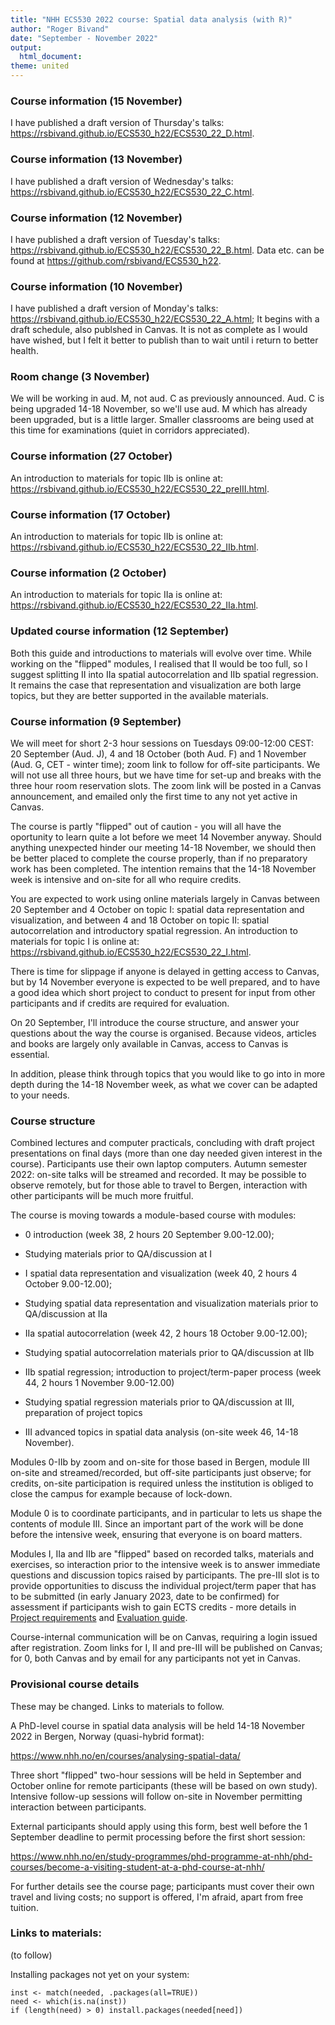 ```yaml
---
title: "NHH ECS530 2022 course: Spatial data analysis (with R)"
author: "Roger Bivand"
date: "September - November 2022"
output: 
  html_document:
theme: united
---
```


### Course information (15 November)

I have published a draft version of Thursday's talks: https://rsbivand.github.io/ECS530_h22/ECS530_22_D.html.


### Course information (13 November)

I have published a draft version of Wednesday's talks: https://rsbivand.github.io/ECS530_h22/ECS530_22_C.html.

### Course information (12 November)

I have published a draft version of Tuesday's talks: https://rsbivand.github.io/ECS530_h22/ECS530_22_B.html. Data etc. can be found at https://github.com/rsbivand/ECS530_h22.

### Course information (10 November)

I have published a draft version of Monday's talks: https://rsbivand.github.io/ECS530_h22/ECS530_22_A.html; It begins with a draft schedule, also publshed in Canvas. It is not as complete as I would have wished, but I felt it better to publish than to wait until i return to better health.


### Room change (3 November)

We will be working in aud. M, not aud. C as previously announced. Aud. C is being upgraded 14-18 November, so we'll use aud. M which has already been upgraded, but is a little larger. Smaller classrooms are being used at this time for examinations (quiet in corridors appreciated).

### Course information (27 October)

An introduction to materials for topic IIb is online at: https://rsbivand.github.io/ECS530_h22/ECS530_22_preIII.html.

### Course information (17 October)

An introduction to materials for topic IIb is online at: https://rsbivand.github.io/ECS530_h22/ECS530_22_IIb.html.

### Course information (2 October)

An introduction to materials for topic IIa is online at: https://rsbivand.github.io/ECS530_h22/ECS530_22_IIa.html.

### Updated course information (12 September)

Both this guide and introductions to materials will evolve over time. While working on the "flipped" modules, I realised that II would be too full, so I suggest splitting II into IIa spatial autocorrelation and IIb spatial regression. It remains the case that representation and visualization are both large topics, but they are better supported in the available materials.

### Course information (9 September)

We will meet for short 2-3 hour sessions on Tuesdays 09:00-12:00 CEST: 20 September (Aud. J), 4 and 18 October (both Aud. F) and 1 November (Aud. G, CET - winter time); zoom link to follow for off-site participants. We will not use all three hours, but we have time for set-up and breaks with the three hour room reservation slots. The zoom link will be posted in a Canvas announcement, and emailed only the first time to any not yet active in Canvas.

The course is partly "flipped" out of caution - you will all have the oportunity to learn quite a lot before we meet 14 November anyway. Should anything unexpected hinder our meeting 14-18 November, we should then be better placed to complete the course properly, than if no preparatory work has been completed. The intention remains that the 14-18 November week is intensive and on-site for all who require credits.

You are expected to work using online materials largely in Canvas between 20 September and 4 October on topic I: spatial data representation and visualization, and between 4 and 18 October on topic II: spatial autocorrelation and introductory spatial regression. An introduction to materials for topic I is online at: https://rsbivand.github.io/ECS530_h22/ECS530_22_I.html.

There is time for slippage if anyone is delayed in getting access to Canvas, but by 14 November everyone is expected to be well prepared, and to have a good idea which short project to conduct to present for input from other participants and if credits are required for evaluation.

On 20 September, I'll introduce the course structure, and answer your questions about the way the course is organised. Because videos, articles and books are largely only available in Canvas, access to Canvas is essential.

In addition, please think through topics that you would like to go into in more depth during the 14-18 November week, as what we cover can be adapted to your needs.

### Course structure

Combined lectures and computer practicals, concluding with draft project presentations on final days (more than one day needed given interest in the course). Participants use their own laptop computers. Autumn semester 2022: on-site talks will be streamed and recorded. It may be possible to observe remotely, but for those able to travel to Bergen, interaction with other participants will be much more fruitful.

The course is moving towards a module-based course with modules: 

- 0 introduction (week 38, 2 hours 20 September 9.00-12.00);

- Studying materials prior to QA/discussion at I

- I spatial data representation and visualization (week 40, 2 hours 4 October 9.00-12.00); 

- Studying spatial data representation and visualization materials prior to QA/discussion at IIa

- IIa spatial autocorrelation (week 42, 2 hours 18 October 9.00-12.00); 

- Studying spatial autocorrelation materials prior to QA/discussion at IIb

- IIb spatial regression; introduction to project/term-paper process (week 44, 2 hours 1 November 9.00-12.00)

- Studying spatial regression materials prior to QA/discussion at III, preparation of project topics

- III advanced topics in spatial data analysis (on-site week 46, 14-18 November). 

Modules 0-IIb by zoom and on-site for those based in Bergen, module III on-site and streamed/recorded, but off-site participants just observe; for credits, on-site participation is required unless the institution is obliged to close the campus for example because of lock-down.

Module 0 is to coordinate participants, and in particular to lets us shape the contents of module III. Since an important part of the work will be done before the intensive week, ensuring that everyone is on board matters.

Modules I, IIa and IIb are "flipped" based on recorded talks, materials and exercises, so interaction prior to the intensive week is to answer immediate questions and discussion topics raised by participants. The pre-III slot is to provide opportunities to discuss the individual project/term paper that has to be submitted (in early January 2023, date to be confirmed) for assessment if participants wish to gain ECTS credits - more details in [Project requirements](https://rsbivand.github.io/ECS530_h22/project_report_requirements.html) and [Evaluation guide](https://rsbivand.github.io/ECS530_h22/evaluation_guide.html).

Course-internal communication will be on Canvas, requiring a login issued after registration. Zoom links for I, II and pre-III will be published on Canvas; for 0, both Canvas and by email for any participants not yet in Canvas.

### Provisional course details

These may be changed. Links to materials to follow.

A PhD-level course in spatial data analysis will be held 14-18 November 2022 in Bergen, Norway (quasi-hybrid format):

https://www.nhh.no/en/courses/analysing-spatial-data/

Three short "flipped" two-hour sessions will be held in September and October online for remote participants (these will be based on own study). Intensive follow-up sessions will follow on-site in November permitting interaction between participants.

External participants should apply using this form, best well before the 1 September deadline to permit processing before the first short session:

https://www.nhh.no/en/study-programmes/phd-programme-at-nhh/phd-courses/become-a-visiting-student-at-a-phd-course-at-nhh/

For further details see the course page; participants must cover their own travel and living costs; no support is offered, I'm afraid, apart from free tuition.

### Links to materials:

(to follow)



Installing packages not yet on your system:

```
inst <- match(needed, .packages(all=TRUE))
need <- which(is.na(inst))
if (length(need) > 0) install.packages(needed[need])
```
